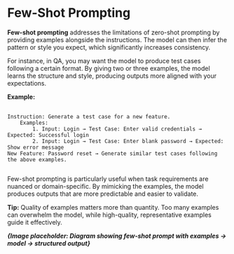 <h1>Few-Shot Prompting</h1>
<p>
	<b>Few-shot prompting</b>
	 addresses the limitations of zero-shot prompting by providing examples alongside the instructions. The model can then infer the pattern or style you expect, which significantly increases consistency.
</p>
<p>
	For instance, in QA, you may want the model to produce test cases following a certain format. By giving two or three examples, the model learns the structure and style, producing outputs more aligned with your expectations.
</p>
<b>Example:</b>
<pre>
	<code>
Instruction: Generate a test case for a new feature.
	Examples:
		1. Input: Login → Test Case: Enter valid credentials → Expected: Successful login
		2. Input: Login → Test Case: Enter blank password → Expected: Show error message
New Feature: Password reset → Generate similar test cases following the above examples.
	</code>
</pre>
<p>
	Few-shot prompting is particularly useful when task requirements are nuanced or domain-specific. By mimicking the examples, the model produces outputs that are more predictable and easier to validate.
</p>
<p>
	<b>Tip:</b>
	Quality of examples matters more than quantity. Too many examples can overwhelm the model, while high-quality, representative examples guide it effectively.
</p>

<footer>
	<b><i>{Image placeholder: Diagram showing few-shot prompt with examples → model → structured output}</i></b>
</footer>